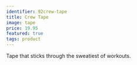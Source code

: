 ```yaml
---
identifier: 92crew-tape
title: Crew Tape
image: tape
price: 19.95
featured: true
tags: product
---
```

Tape that sticks through the sweatiest of workouts.